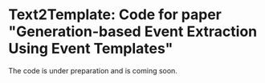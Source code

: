 # Text2Template: Code for paper "Generation-based Event Extraction Using Event Templates"
The code is under preparation and is coming soon.
